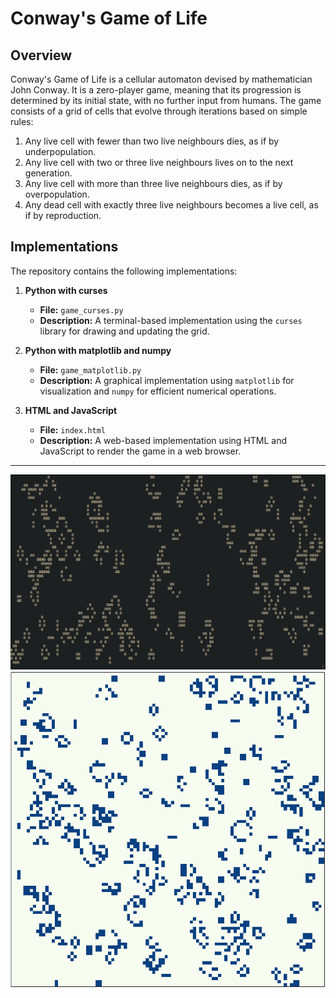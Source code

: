 # Conway's Game of Life


## Overview

Conway's Game of Life is a cellular automaton devised by mathematician John Conway. It is a zero-player game, meaning that its progression is determined by its initial state, with no further input from humans. The game consists of a grid of cells that evolve through iterations based on simple rules:
1. Any live cell with fewer than two live neighbours dies, as if by underpopulation.
2. Any live cell with two or three live neighbours lives on to the next generation.
3. Any live cell with more than three live neighbours dies, as if by overpopulation.
4. Any dead cell with exactly three live neighbours becomes a live cell, as if by reproduction.

## Implementations

The repository contains the following implementations:

1. **Python with curses**  
   - **File:** `game_curses.py`  
   - **Description:** A terminal-based implementation using the `curses` library for drawing and updating the grid.

2. **Python with matplotlib and numpy**  
   - **File:** `game_matplotlib.py`  
   - **Description:** A graphical implementation using `matplotlib` for visualization and `numpy` for efficient numerical operations.

3. **HTML and JavaScript**  
   - **File:** `index.html`  
   - **Description:** A web-based implementation using HTML and JavaScript to render the game in a web browser.

---
<img src="https://github.com/Ali-Kazzazi/game_of_life/blob/master/curses.PNG"></a>
<img src="https://github.com/Ali-Kazzazi/game_of_life/blob/master/matplot.PNG"></a>
